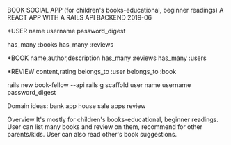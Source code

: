 BOOK SOCIAL APP (for children's books-educational, beginner readings)
A REACT APP WITH A RAILS API BACKEND
2019-06

\*USER
name
username
password_digest

has_many :books
has_many :reviews

\*BOOK
name,author,description
has_many :reviews
has_many :users

\*REVIEW
content,rating
belongs_to :user
belongs_to :book

rails new book-fellow --api
rails g scaffold user name username password_digest

Domain ideas:
bank app
house sale
apps review

Overview
It's mostly for children's books-educational, beginner readings. User can list many books and review on them, recommend for other parents/kids. User can also read other's book suggestions.
